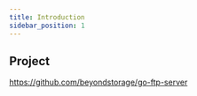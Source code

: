 ```yaml
---
title: Introduction
sidebar_position: 1
---
```


## Project

<https://github.com/beyondstorage/go-ftp-server>
